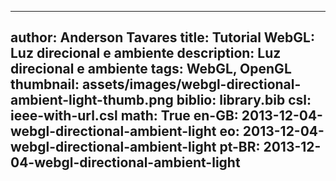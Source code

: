 ------------------------------
author: Anderson Tavares
title: Tutorial WebGL: Luz direcional e ambiente
description: Luz direcional e ambiente
tags: WebGL, OpenGL
thumbnail: assets/images/webgl-directional-ambient-light-thumb.png
biblio: library.bib
csl: ieee-with-url.csl
math: True
en-GB: 2013-12-04-webgl-directional-ambient-light
eo: 2013-12-04-webgl-directional-ambient-light
pt-BR: 2013-12-04-webgl-directional-ambient-light
------------------------------
